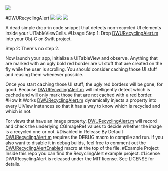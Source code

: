 ![][demo]

#DWURecyclingAlert
[![](https://img.shields.io/badge/build-passing-green.svg)][project]
[![](https://img.shields.io/badge/license-MIT-blue.svg)][project]
[![](https://img.shields.io/badge/swift-compatible-orange.svg)][project]

A dead simple drop-in code snippet that detects non-recycled UI elements inside your UITableViewCells.
#Usage
Step 1: Drop [DWURecyclingAlert.m][code] into your Obj-C or Swift project.

Step 2: There's no step 2. 

Now launch your app, initialize a UITableView and observe. Anything that are marked with an ugly bold red border are UI stuff that are created on the fly while the user is scrolling. You should consider caching those UI stuff and reusing them whenever possible.

Once you start caching those UI stuff, the ugly red borders will be gone, for good. Because [DWURecyclingAlert.m][code] will intelligently detect which is cached and will only mark those that are not cached with a red border.
#How It Works
[DWURecyclingAlert.m][code] dynamically injects a property into every UIView instances so that it has a way to know which is recycled and which is not. 

For views that have an image property, [DWURecyclingAlert.m][code] will record and check the underlying CGImageRef values to decide whether the image is a recycled one or not.
#Disabled in Release  By Default
[DWURecyclingAlert.m][code] requires the DEBUG macro to compile and run. If you also want to disable it in debug builds, feel free to comment out the [DWURecyclingAlertEnabled][code_line_16] macro at the top of the file.
#Example Project
Inside this repo you can find the RecyclingAlert example project. 
#License
DWURecyclingAlert is released under the MIT license. See LICENSE for details.

[code]: https://raw.githubusercontent.com/diwu/DWURecyclingAlert/master/RecyclingAlert/DWURecyclingAlert/DWURecyclingAlert.m
[code_line_16]: https://github.com/diwu/DWURecyclingAlert/blob/master/RecyclingAlert/DWURecyclingAlert/DWURecyclingAlert.m#L22
[project]: https://github.com/diwu/DWURecyclingAlert
[demo]: https://github.com/diwu/ui-markdown-store/blob/master/demo_1.gif